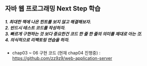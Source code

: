 ## 자바 웹 프로그래밍 Next Step 학습
<h5> 
1. 최대한 책에 나온 힌트를 보지 않고 해결해보자. <br>
2. 반드시 테스트 코드를 작성하자. <br>
3. 빠르게 구현하는 것 보다 중요한건 코드 한 줄 한 줄의 의미를 제대로 아는 것. <br>
4. 의식적으로 리팩토링 연습을 하자. 
</h5>

- chap03 ~ 06 구현 코드 (현재 chap04 진행중) :  https://github.com/zz9z9/web-application-server
